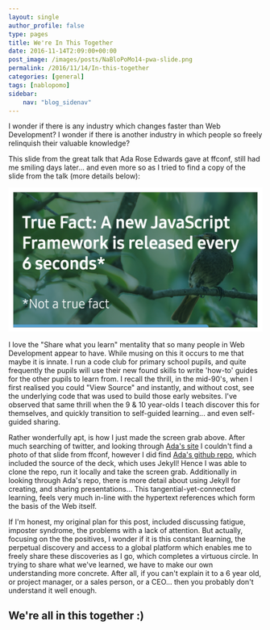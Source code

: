 ```yaml
---
layout: single
author_profile: false
type: pages
title: We're In This Together
date: 2016-11-14T2:09:00+00:00
post_image: /images/posts/NaBloPoMo14-pwa-slide.png
permalink: /2016/11/14/In-this-together
categories: [general]
tags: [nablopomo]
sidebar:
    nav: "blog_sidenav"
---
```

I wonder if there is any industry which changes faster than Web Development?
I wonder if there is another industry in which people so freely relinquish their valuable knowledge?

This slide from the great talk that Ada Rose Edwards gave at ffconf, still had me smiling days later... and even more so as I tried to find a copy of the slide from the talk (more details below):

![Ada Rose Edwards - ffconf slide](/images/posts/NaBloPoMo14-pwa-slide.png)

I love the "Share what you learn" mentality that so many people in Web Development appear to have. While musing on this it occurs to me that maybe it is innate. I run a code club for primary school pupils, and quite frequently the pupils will use their new found skills to write 'how-to' guides for the other pupils to learn from. I recall the thrill, in the mid-90's, when I first realised you could "View Source" and instantly, and without cost, see the underlying code that was used to build those early websites. I've observed that same thrill when the 9 & 10 year-olds I teach discover this for themselves, and quickly transition to self-guided learning... and even self-guided sharing.

Rather wonderfully apt, is how I just made the screen grab above. After much searching of twitter, and looking through [Ada's site]() I couldn't find a photo of that slide from ffconf, however I did find [Ada's github repo](https://github.com/AdaRoseEdwards/pwa-talks), which included the source of the deck, which uses Jekyll! Hence I was able to clone the repo, run it locally and take the screen grab. Additionally in looking through Ada's repo, there is more detail about using Jekyll for creating, and sharing presentations... This tangential-yet-connected learning, feels very much in-line with the hypertext references which form the basis of the Web itself.

If I'm honest, my original plan for this post, included discussing fatigue, imposter syndrome, the problems with a lack of attention. But actually, focusing on the the positives, I wonder if it is this constant learning, the perpetual discovery and access to a global platform which enables me to freely share these discoveries as I go, which completes a virtuous circle. In trying to share what we've learned, we have to make our own understanding more concrete. After all, if you can't explain it to a 6 year old, or project manager, or a sales person, or a CEO... then you probably don't understand it well enough.

## We're all in this together :)
